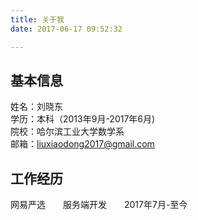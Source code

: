 ```yaml
---
title: 关于我
date: 2017-06-17 09:52:32

---
```


## 基本信息
姓名：刘晓东  
学历：本科（2013年9月-2017年6月)  
院校：哈尔滨工业大学数学系   
邮箱：liuxiaodong2017@gmail.com 

## 工作经历
网易严选&emsp;&emsp;服务端开发&emsp;&emsp;2017年7月-至今








